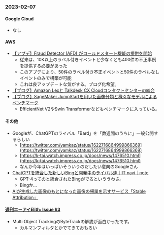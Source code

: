 ### 2023-02-07

#### Google Cloud

- なし

#### AWS

- [【アプデ】Fraud Detector (AFD) がコールドスタート機能の提供を開始](https://aws.amazon.com/jp/about-aws/whats-new/2023/02/amazon-fraud-detector-cold-start-model-training-limited-historical-data/)
  - 従来は、10K以上のラベル付きイベントと少なくとも400件の不正事例を提供する必要があった
  - このアプデにより、50件のラベル付き不正イベントと50件のラベルなしイベントのみで構築が可能
  - これは良アップデートな気がする。ブログ化希望。
- [【ブログ】Amazon Lexと Talkdesk CX Cloudコンタクトセンターの統合](https://aws.amazon.com/jp/blogs/machine-learning/create-powerful-self-service-experiences-with-amazon-lex-on-talkdesk-cx-cloud-contact-center/)
- [【ブログ】SageMaker JumpStartを用いた画像分類と様々なモデルによるベンチマーク](https://aws.amazon.com/jp/blogs/machine-learning/image-classification-model-selection-using-amazon-sagemaker-jumpstart/)
  - EfficientNet V2やSwin Transformerなどもベンチマークに入っている。

#### その他

- Googleが、ChatGPTのライバル「Bard」を「数週間のうちに」一般公開するらしい
  - [https://twitter.com/yamkaz/status/1622716864999866369](https://twitter.com/yamkaz/status/1622716864999866369)
  - [https://k-tai.watch.impress.co.jp/docs/news/1476510.html](https://k-tai.watch.impress.co.jp/docs/news/1476510.html)
  - なんか今年はいっぱいそういうのだしたい意向のGoogleさん
- [ChatGPTを統合した新しいBingと開発中のライバル達｜IT navi｜note](https://note.com/it_navi/n/n137b92a1e697)
  - GPT-4ってのと統合されたBingがでるといううわさ。
  - Bingか…
- [AIが生成した画像のもとになった画像の帰属を示すサービス「Stable Attribution」](https://gigazine.net/news/20230206-stable-attribution/)

#### [週刊エーアイElith: Issue #3](https://elith.substack.com/p/elith-issue-3)

- Multi Object TrackingのByteTrackの解説が面白かったです。
  - カルマンフィルタとかでてきておもろい